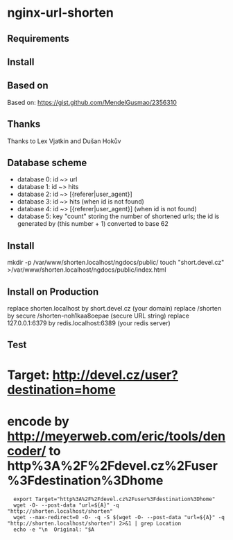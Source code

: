 nginx-url-shorten
=================

Requirements 
------------


Install
-------


Based on
--------
Based on: https://gist.github.com/MendelGusmao/2356310


Thanks
------
Thanks to Lex Vjatkin and Dušan Hokův


Database scheme
---------------

* database 0: id ~> url
* database 1: id ~> hits
* database 2: id ~> [{referer|user_agent}]
* database 3: id ~> hits (when id is not found)
* database 4: id ~> [{referer|user_agent}] (when id is not found)
* database 5: key "count" storing the number of shortened urls; the id is generated by (this number + 1) converted to base 62


Install
-------

 mkdir -p /var/www/shorten.localhost/ngdocs/public/
 touch "short.devel.cz"  >/var/www/shorten.localhost/ngdocs/public/index.html


Install on Production
---------------------
 replace shorten.localhost by short.devel.cz (your domain)
 replace /shorten by secure /shorten-noh1kaa8oepae (secure URL string)
 replace 127.0.0.1:6379 by redis.localhost:6389 (your redis server)


Test
----
 # Target: http://devel.cz/user?destination=home
 # encode by http://meyerweb.com/eric/tools/dencoder/ to http%3A%2F%2Fdevel.cz%2Fuser%3Fdestination%3Dhome

```
  export Target="http%3A%2F%2Fdevel.cz%2Fuser%3Fdestination%3Dhome"
  wget -O- --post-data "url=${A}" -q "http://shorten.localhost/shorten"
  wget --max-redirect=0 -O- -q -S $(wget -O- --post-data "url=${A}" -q "http://shorten.localhost/shorten") 2>&1 | grep Location
  echo -e "\n  Original: "$A
```